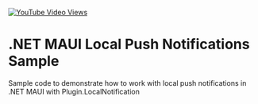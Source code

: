 [![YouTube Video Views](https://img.shields.io/youtube/views/dWdXXGa1_hI?style=social)](https://www.youtube.com/watch?v=dWdXXGa1_hI&list=PLfbOp004UaYWu-meDkRN6_Y1verl96npI)

# .NET MAUI Local Push Notifications Sample
Sample code to demonstrate how to work with local push notifications in .NET MAUI with Plugin.LocalNotification
